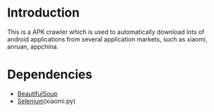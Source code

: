 # Introduction
  This is a APK crawler which is used to automatically download lots of android applications from several application markets, such as xiaomi, anruan, appchina.
# Dependencies
* [BeautifulSoup](https://www.crummy.com/software/BeautifulSoup/bs4/doc/) 
* [Selenium](https://pypi.org/project/selenium/)(xiaomi.py)
  

